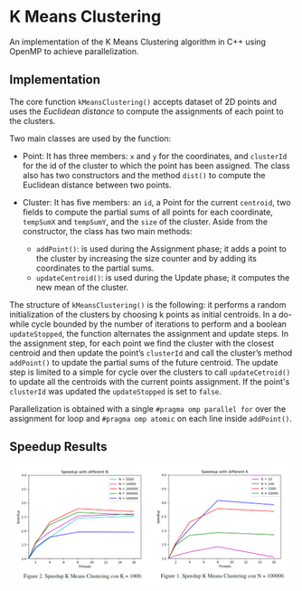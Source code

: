 # K Means Clustering

An implementation of the K Means Clustering algorithm in C++ using OpenMP to achieve parallelization.

## Implementation

The core function `kMeansClustering()` accepts dataset of 2D points and uses the *Euclidean distance* to compute the assignments of each point to the clusters.

Two main classes are used by the function:

* Point: It has three members: `x` and `y` for the coordinates, and `clusterId` for the id of the cluster to which the point has been assigned. The class also has two constructors and the method `dist()` to compute the Euclidean distance between two points.

* Cluster: It has five members: an `id`, a Point for the current `centroid`, two fields to compute the partial sums of all points for each coordinate, `tempSumX` and `tempSumY`, and the `size` of the cluster. Aside from the constructor, the class has two main methods:
    * `addPoint()`: is used during the Assignment phase; it adds a point to the cluster by increasing the size counter and by adding its coordinates to the partial sums.
    * `updateCentroid()`: is used during the Update phase; it computes the new mean of the cluster.

The structure of `kMeansClustering()` is the following: it performs a random initialization of the clusters by choosing k points as initial centroids. In a do-while cycle bounded by the number of iterations to perform and a boolean `updateStopped`, the function alternates the assignment and update steps. In the assignment step, for each point we find the cluster with the closest centroid and then update the point’s `clusterId` and call the cluster’s method `addPoint()` to update the partial sums of the future centroid. The update step is limited to a simple for cycle over the clusters to call `updateCetroid()` to update all the centroids with the current points assignment. If the point's `clusterId` was updated the `updateStopped` is set to `false`.

Parallelization is obtained with a single `#pragma omp parallel for` over the assignment for loop and `#pragma omp atomic` on each line inside `addPoint()`.

## Speedup Results

![speedup](readme_images/speedup.png)